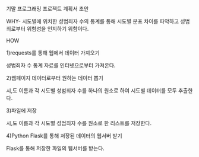 기말 프로그래밍 프로젝트 계획서 초안

WHY- 시도별에 위치한 성범죄자 수의 통계를 통해 시도별 분포 차이를 파악하고 성범죄로부터 위험성을 인지하기 위함이다. 

HOW

1)requests를 통해 웹에서 데이터 가져오기

성범죄자 수 통계 자료를 인터넷으로부터 가져온다.

2)웹페이지 데이터로부터 원하는 데이터 뽑기

시,도 이름과 각 시도별 성범죄자 수를 하나의 원소로 하여 시도별 데이터를 모두 추출한다.

3)파일에 저장

시,도 이름과 각 시도별 성범죄자 수를 원소로 한 리스트를 저장한다.

4)Python Flask를 통해 저장된 데이터의 웹서버 받기

Flask를 통해 저장한 파일의 웹서버를 받는다.
